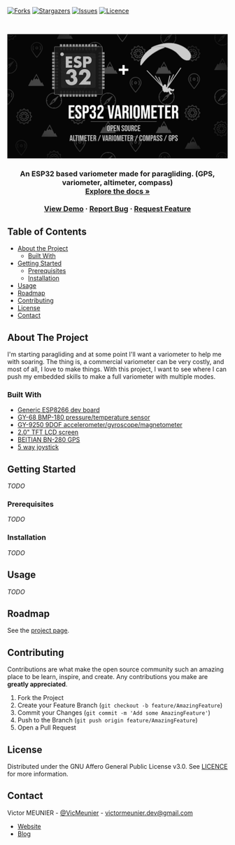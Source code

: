<!-- PROJECT SHIELDS -->
<!--
*** I'm using markdown "reference style" links for readability.
*** Reference links are enclosed in brackets [ ] instead of parentheses ( ).
*** See the bottom of this document for the declaration of the reference variables
*** for contributors-url, forks-url, etc. This is an optional, concise syntax you may use.
*** https://www.markdownguide.org/basic-syntax/#reference-style-links
-->
<!--[![Contributors][contributors-shield]][contributors-url]-->
[![Forks][forks-shield]][forks-url]
[![Stargazers][stars-shield]][stars-url]
[![Issues][issues-shield]][issues-url]
[![Licence][license-shield]][license-url]

<!-- PROJECT LOGO -->
<br />
<p align="center">
  <a href="https://github.com/MrEliptik/variometer">
    <img src="MEDIAS/vario_banner.png" alt="Logo" width="640">
  </a>

  <h3 align="center"Variometer</h3>

  <p align="center">
   An ESP32 based variometer made for paragliding. (GPS, variometer, altimeter, compass)
    <br />
    <a href="https://github.com/MrEliptik/variometer/wiki"><strong>Explore the docs »</strong></a>
    <br />
    <br />
    <a href="">View Demo</a>
    ·
    <a href="https://github.com/MrEliptik/variometer/issues">Report Bug</a>
    ·
    <a href="https://github.com/MrEliptik/variometer/issues">Request Feature</a>
  </p>
</p>


<!-- TABLE OF CONTENTS -->
## Table of Contents

* [About the Project](#about-the-project)
  * [Built With](#built-with)
* [Getting Started](#getting-started)
  * [Prerequisites](#prerequisites)
  * [Installation](#installation)
* [Usage](#usage)
* [Roadmap](#roadmap)
* [Contributing](#contributing)
* [License](#license)
* [Contact](#contact)


<!-- ABOUT THE PROJECT -->
## About The Project

I'm starting paragliding and at some point I'll want a variometer to help me with soaring. The thing is, a commercial variometer can be very costly, and most of all, I love to make things. With this project, I want to see where I can push my embedded skills to make a full variometer with multiple modes. 

### Built With

- [Generic ESP8266 dev board]()
- [GY-68 BMP-180 pressure/temperature sensor](https://fr.aliexpress.com/item/32974445995.html?spm=a2g0s.9042311.0.0.27426c37v9jqwu)
- [GY-9250 9DOF accelerometer/gyroscope/magnetometer](https://fr.aliexpress.com/item/32657047350.html?spm=a2g0o.productlist.0.0.71877b5fs1ykll&algo_pvid=a9503d7c-d666-4761-9f6f-1a5cf54e499b&algo_expid=a9503d7c-d666-4761-9f6f-1a5cf54e499b-2&btsid=0b0a187916025200564147019ec887&ws_ab_test=searchweb0_0,searchweb201602_,searchweb201603_)
- [2.0" TFT LCD screen](https://fr.aliexpress.com/item/33012793224.html?spm=a2g0w.search0302.3.8.75f62fb68GrkRi&ws_ab_test=searchweb0_0,searchweb201602_0,searchweb201603_0,ppcSwitch_0&algo_pvid=bfeaa64b-7135-4d79-a3ac-2a1fbdff3feb&algo_expid=bfeaa64b-7135-4d79-a3ac-2a1fbdff3feb-1)
- [BEITIAN BN-280 GPS](https://fr.aliexpress.com/item/33028598418.html?spm=a2g0s.9042311.0.0.27426c37v9jqwu)
- [5 way joystick](https://fr.aliexpress.com/item/32904543849.html?spm=a2g0s.9042311.0.0.27426c37YqAQKb)


<!-- GETTING STARTED -->
## Getting Started

*TODO*

### Prerequisites

*TODO*

### Installation

*TODO*


<!-- USAGE EXAMPLES -->
## Usage

*TODO*

<!-- ROADMAP -->
## Roadmap

See the [project page](https://github.com/MrEliptik/variometer/projects).


<!-- CONTRIBUTING -->
## Contributing

Contributions are what make the open source community such an amazing place to be learn, inspire, and create. Any contributions you make are **greatly appreciated**.

1. Fork the Project
2. Create your Feature Branch (`git checkout -b feature/AmazingFeature`)
3. Commit your Changes (`git commit -m 'Add some AmazingFeature'`)
4. Push to the Branch (`git push origin feature/AmazingFeature`)
5. Open a Pull Request


<!-- LICENSE -->
## License

Distributed under the GNU Affero General Public License v3.0. See [LICENCE](LICENCE) for more information.

<!-- CONTACT -->
## Contact

Victor MEUNIER - [@VicMeunier](https://twitter.com/VicMeunier) - victormeunier.dev@gmail.com

- [Website](https://www.victormeunier.com)
- [Blog](https://blog.victormeunier.com)


<!-- MARKDOWN LINKS & IMAGES -->
<!-- https://www.markdownguide.org/basic-syntax/#reference-style-links -->
[contributors-shield]: https://img.shields.io/github/contributors/MrEliptik/variomete.svg?style=flat-square
[contributors-url]: https://github.com/MrEliptik/variometer/graphs/contributors
[forks-shield]: https://img.shields.io/github/forks/MrEliptik/variometer
[forks-url]: https://github.com/MrEliptik/variometer/network/members
[stars-shield]: https://img.shields.io/github/stars/MrEliptik/variometer
[stars-url]: https://github.com/MrEliptik/variometer/stargazers
[issues-shield]: 	https://img.shields.io/github/issues/MrEliptik/variometer
[issues-url]: https://github.com/MrEliptik/variometer/issues
[license-shield]: https://img.shields.io/github/license/MrEliptik/variometer
[license-url]: https://github.com/MrEliptik/variometer/blob/main/LICENSE
